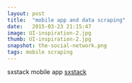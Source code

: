 ```yaml
---
layout: post
title:  "mobile app and data scraping"
date:   2015-03-23 21:15:47
image: UI-inspiration-2.jpg
thumb: UI-inspiration-2.jpg
snapshot: the-social-network.png
tags: mobile scraping
---
```

sxstack mobile app [sxstack]

[sxstack]:   http://sxstack.com
